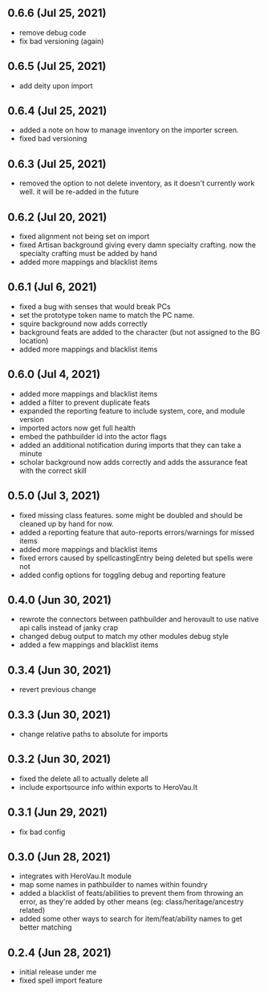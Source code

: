 ## 0.6.6 (Jul 25, 2021)

* remove debug code
* fix bad versioning (again)

## 0.6.5 (Jul 25, 2021)

* add deity upon import

## 0.6.4 (Jul 25, 2021)

* added a note on how to manage inventory on the importer screen.
* fixed bad versioning

## 0.6.3 (Jul 25, 2021)

* removed the option to not delete inventory, as it doesn't currently work well. it will be re-added in the future

## 0.6.2 (Jul 20, 2021)

* fixed alignment not being set on import
* fixed Artisan background giving every damn specialty crafting. now the specialty crafting must be added by hand
* added more mappings and blacklist items

## 0.6.1 (Jul 6, 2021)

* fixed a bug with senses that would break PCs
* set the prototype token name to match the PC name.
* squire background now adds correctly
* background feats are added to the character (but not assigned to the BG location)
* added more mappings and blacklist items

## 0.6.0 (Jul 4, 2021)

* added more mappings and blacklist items
* added a filter to prevent duplicate feats
* expanded the reporting feature to include system, core, and module version
* imported actors now get full health
* embed the pathbuilder id into the actor flags
* added an additional notification during imports that they can take a minute
* scholar background now adds correctly and adds the assurance feat with the correct skill

## 0.5.0 (Jul 3, 2021)

* fixed missing class features. some might be doubled and should be cleaned up by hand for now.
* added a reporting feature that auto-reports errors/warnings for missed items
* added more mappings and blacklist items
* fixed errors caused by spellcastingEntry being deleted but spells were not
* added config options for toggling debug and reporting feature

## 0.4.0 (Jun 30, 2021)

* rewrote the connectors between pathbuilder and herovault to use native api calls instead of janky crap
* changed debug output to match my other modules debug style
* added a few mappings and blacklist items

## 0.3.4 (Jun 30, 2021)

* revert previous change

## 0.3.3 (Jun 30, 2021)

* change relative paths to absolute for imports

## 0.3.2 (Jun 30, 2021)

* fixed the delete all to actually delete all
* include exportsource info within exports to HeroVau.lt

## 0.3.1 (Jun 29, 2021)

* fix bad config

## 0.3.0 (Jun 28, 2021)

* integrates with HeroVau.lt module
* map some names in pathbuilder to names within foundry
* added a blacklist of feats/abilities to prevent them from throwing an error, as they're added by other means (eg: class/heritage/ancestry related)
* added some other ways to search for item/feat/ability names to get better matching

## 0.2.4 (Jun 28, 2021)

* initial release under me
* fixed spell import feature
